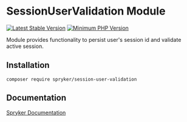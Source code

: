 # SessionUserValidation Module
[![Latest Stable Version](https://poser.pugx.org/spryker/session-user-validation/v/stable.svg)](https://packagist.org/packages/spryker/session-user-validation)
[![Minimum PHP Version](https://img.shields.io/badge/php-%3E%3D%208.2-8892BF.svg)](https://php.net/)

Module provides functionality to persist user's session id and validate active session.

## Installation

```
composer require spryker/session-user-validation
```

## Documentation

[Spryker Documentation](https://docs.spryker.com)
